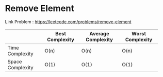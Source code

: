 # Remove Element

Link Problem : https://leetcode.com/problems/remove-element

|                  | Best Complexity | Average Complexity | Worst Complexity |
|------------------|-----------------|--------------------|------------------|
| Time Complexity  | O(n)            | O(n)               | O(n)             |
| Space Complexity | O(1)            | O(1)               | O(1)             |
